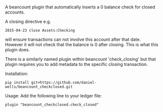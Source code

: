 A beancount plugin that automatically inserts a 0 balance check for closed accounts.

A closing directive e.g.
```
2015-04-23 close Assets:Checking
```
will ensure transactions can not involve this account after that date.
However it will not check that the balance is 0 after closing.
This is what this plugin does.

There is a similarly named plugin within beancount 'check_closing' but that
plugin requires you to add metadata to the specific closing transaction.

Installation:
```
pip install git+https://github.com/daniel-wells/beancount_checkclosed.git
```

Usage:
Add the following line to your ledger file:
```
plugin "beancount_checkclosed.check_closed"
```
